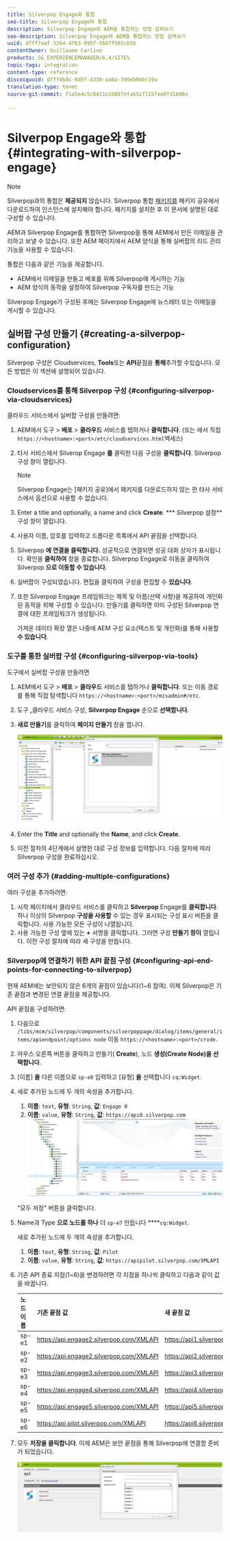 ```yaml
---
title: Silverpop Engage와 통합
seo-title: Silverpop Engage와 통합
description: Silverpop Engage와 AEM을 통합하는 방법 살펴보기
seo-description: Silverpop Engage와 AEM을 통합하는 방법 살펴보기
uuid: dfff7aaf-5264-4763-995f-5647f565c03b
contentOwner: Guillaume Carlino
products: SG_EXPERIENCEMANAGER/6.4/SITES
topic-tags: integration
content-type: reference
discoiquuid: dfff6bdc-0d5f-4338-aa8a-7d0eb04bc19a
translation-type: tm+mt
source-git-commit: f1a5e4c5c8411e10887efab517115fee0fd1890a

---
```



# Silverpop Engage와 통합{#integrating-with-silverpop-engage}

>[!NOTE]
>
>Silverpop과의 통합은 **제공되지** 않습니다. Silverpop 통합 [패키지를](https://www.adobeaemcloud.com/content/marketplace/marketplaceProxy.html?packagePath=/content/companies/public/adobe/packages/aem620/product/cq-mcm-integrations-silverpop-content) 패키지 공유에서 다운로드하여 인스턴스에 설치해야 합니다. 패키지를 설치한 후 이 문서에 설명된 대로 구성할 수 있습니다.

AEM과 Silverpop Engage를 통합하면 Silverpop을 통해 AEM에서 만든 이메일을 관리하고 보낼 수 있습니다. 또한 AEM 페이지에서 AEM 양식을 통해 실버팝의 리드 관리 기능을 사용할 수 있습니다.

통합은 다음과 같은 기능을 제공합니다.

* AEM에서 이메일을 만들고 배포를 위해 Silverpop에 게시하는 기능
* AEM 양식의 동작을 설정하여 Silverpop 구독자를 만드는 기능

Silverpop Engage가 구성된 후에는 Silverpop Engage에 뉴스레터 또는 이메일을 게시할 수 있습니다.

## 실버팝 구성 만들기 {#creating-a-silverpop-configuration}

Silverpop 구성은 Cloudservices, **Tools**&#x200B;또는 **API**&#x200B;끝점을 **통해**&#x200B;추가할 수있습니다. 모든 방법은 이 섹션에 설명되어 있습니다.

### Cloudservices를 통해 Silverpop 구성 {#configuring-silverpop-via-cloudservices}

클라우드 서비스에서 실버팝 구성을 만들려면:

1. AEM에서 도구 > **배포** > **클라우드** 서비스를 탭하거나 **클릭합니다**. (또는 에서 직접 `https://<hostname>:<port>/etc/cloudservices.html`액세스)
1. 타사 서비스에서 Silverop Engage **를** 클릭한 다음 구성을 **클릭합니다**. Silverpop 구성 창이 열립니다.

   >[!NOTE]
   >
   >Silverpop Engage는 [패키지 공유]에서 패키지를 다운로드하지 않는 한 타사 서비스에서 옵션으로 사용할 수 없습니다.

1. Enter a title and optionally, a name and click **Create**. *** Silverpop 설정** 구성 창이 열립니다.
1. 사용자 이름, 암호를 입력하고 드롭다운 목록에서 API 끝점을 선택합니다.
1. Silverpop **에 연결을 클릭합니다.** 성공적으로 연결되면 성공 대화 상자가 표시됩니다. 확인을 **클릭하여** 창을 종료합니다. Silverpop Engage로 이동을 클릭하여 Silverpop **으로 이동할 수 있습니다**.
1. 실버팝이 구성되었습니다. 편집을 클릭하여 구성을 편집할 수 **있습니다**.
1. 또한 Silverpop Engage 프레임워크는 제목 및 이름(선택 사항)을 제공하여 개인화된 동작을 위해 구성할 수 있습니다. 만들기를 클릭하면 이미 구성된 Silverpop 연결에 대한 프레임워크가 생성됩니다.

   가져온 데이터 확장 열은 나중에 AEM 구성 요소(텍스트 및 개인화)를 통해 사용할 **수 있습니다**.

### 도구를 통한 실버팝 구성 {#configuring-silverpop-via-tools}

도구에서 실버팝 구성을 만들려면

1. AEM에서 도구 > **배포** > **클라우드** 서비스를 탭하거나 **클릭합니다**. 또는 이동 경로를 통해 직접 탐색합니다 `https://<hostname>:<port>/misadmin#/etc`.
1. 도구 **,**&#x200B;클라우드 서비스 구성, **Silverpop Engage** 순으로 **선택합니다**.
1. **새로 만들기**&#x200B;를 클릭하여 **페이지 만들기** 창을 엽니다.

   ![chlimage_1-44](assets/chlimage_1-44.jpeg)

1. Enter the **Title** and optionally the **Name**, and click **Create**.
1. 이전 절차의 4단계에서 설명한 대로 구성 정보를 입력합니다. 다음 절차에 따라 Silverpop 구성을 완료하십시오.

### 여러 구성 추가 {#adding-multiple-configurations}

여러 구성을 추가하려면:

1. 시작 페이지에서 클라우드 서비스를 클릭하고 **Silverpop** Engage를 **클릭합니다**. 하나 이상의 Silverpop **구성을 사용할** 수 있는 경우 표시되는 구성 표시 버튼을 클릭합니다. 사용 가능한 모든 구성이 나열됩니다.
1. 사용 가능한 구성 옆에 있는 **+** 서명을 클릭합니다. 그러면 구성 **만들기 창이** 열립니다. 이전 구성 절차에 따라 새 구성을 만듭니다.

### Silverpop에 연결하기 위한 API 끝점 구성 {#configuring-api-end-points-for-connecting-to-silverpop}

현재 AEM에는 보안되지 않은 6개의 끝점이 있습니다(1~6 참여). 이제 Silverpop은 기존 끝점과 변경된 연결 끝점을 제공합니다.

API 끝점을 구성하려면:

1. 다음으로 `/libs/mcm/silverpop/components/silverpoppage/dialog/items/general/items/apiendpoint/options node` 이동 `https://<hostname>:<port>/crxde.`
1. 마우스 오른쪽 버튼을 클릭하고 만들기( **Create**), 노드 **생성(Create Node)을 선택합니다**.
1. [이름] **을** 다른 이름으로 `sp-e0` 입력하고 [유형] **을** 선택합니다 `cq:Widget`.
1. 새로 추가된 노드에 두 개의 속성을 추가합니다.

   1. **이름**: `text`, **유형**: `String`, **값**: `Engage 0`
   1. **이름**: `value`, **유형**: `String`, **값**: `https://api0.silverpop.com`
   ![chlimage_1-286](assets/chlimage_1-286.png)

   &quot;모두 저장&quot; 버튼을 클릭합니다.

1. Name과 Type **으로 노드를 하나** 더 `sp-e7` 만듭니다 ****`cq:Widget`.

   새로 추가된 노드에 두 개의 속성을 추가합니다.

   1. **이름**: `text`, **유형**: `String`, **값**: `Pilot`
   1. **이름**: `value`, **유형**: `String`, **값**: `https://apipilot.silverpop.com/XMLAPI`

1. 기존 API 종료 지점(1~6)을 변경하려면 각 지점을 하나씩 클릭하고 다음과 같이 값을 바꿉니다.

   | **노드 이름** | **기존 끝점 값** | **새 끝점 값** |
   |---|---|---|
   | sp-e1 | https://api.engage2.silverpop.com/XMLAPI | https://api1.silverpop.com |
   | sp-e2 | https://api.engage2.silverpop.com/XMLAPI | https://api2.silverpop.com |
   | sp-e3 | https://api.engage3.silverpop.com/XMLAPI | https://api3.silverpop.com |
   | sp-e4 | https://api.engage4.silverpop.com/XMLAPI | https://api4.silverpop.com |
   | sp-e5 | https://api.engage5.silverpop.com/XMLAPI | https://api5.silverpop.com |
   | sp-e6 | https://api.pilot.silverpop.com/XMLAPI | https://api6.silverpop.com |

1. 모두 **저장을 클릭합니다**. 이제 AEM은 보안 끝점을 통해 Silverpop에 연결할 준비가 되었습니다.

   ![chlimage_1-45](assets/chlimage_1-45.jpeg)


